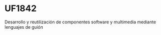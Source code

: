# UF1842
Desarrollo y reutilización de componentes software y multimedia mediante lenguajes de guión
